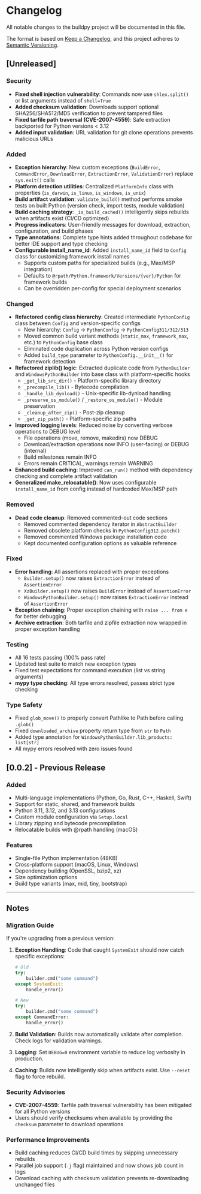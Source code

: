 # Changelog

All notable changes to the buildpy project will be documented in this file.

The format is based on [Keep a Changelog](https://keepachangelog.com/en/1.0.0/),
and this project adheres to [Semantic Versioning](https://semver.org/spec/v2.0.0.html).

## [Unreleased]

### Security

- **Fixed shell injection vulnerability**: Commands now use `shlex.split()` or list arguments instead of `shell=True`
- **Added checksum validation**: Downloads support optional SHA256/SHA512/MD5 verification to prevent tampered files
- **Fixed tarfile path traversal (CVE-2007-4559)**: Safe extraction backported for Python versions < 3.12
- **Added input validation**: URL validation for git clone operations prevents malicious URLs

### Added

- **Exception hierarchy**: New custom exceptions (`BuildError`, `CommandError`, `DownloadError`, `ExtractionError`, `ValidationError`) replace `sys.exit()` calls
- **Platform detection utilities**: Centralized `PlatformInfo` class with properties (`is_darwin`, `is_linux`, `is_windows`, `is_unix`)
- **Build artifact validation**: `validate_build()` method performs smoke tests on built Python (version check, import tests, module validation)
- **Build caching strategy**: `_is_build_cached()` intelligently skips rebuilds when artifacts exist (CI/CD optimized)
- **Progress indicators**: User-friendly messages for download, extraction, configuration, and build phases
- **Type annotations**: Complete type hints added throughout codebase for better IDE support and type checking
- **Configurable install_name_id**: Added `install_name_id` field to `Config` class for customizing framework install names
  - Supports custom paths for specialized builds (e.g., Max/MSP integration)
  - Defaults to `@rpath/Python.framework/Versions/{ver}/Python` for framework builds
  - Can be overridden per-config for special deployment scenarios

### Changed

- **Refactored config class hierarchy**: Created intermediate `PythonConfig` class between `Config` and version-specific configs
  - New hierarchy: `Config` → `PythonConfig` → `PythonConfig311/312/313`
  - Moved common build variant methods (`static_max`, `framework_max`, etc.) to `PythonConfig` base class
  - Eliminated code duplication across Python version configs
  - Added `build_type` parameter to `PythonConfig.__init__()` for framework detection
- **Refactored ziplib() logic**: Extracted duplicate code from `PythonBuilder` and `WindowsPythonBuilder` into base class with platform-specific hooks
  - `_get_lib_src_dir()` - Platform-specific library directory
  - `_precompile_lib()` - Bytecode compilation
  - `_handle_lib_dynload()` - Unix-specific lib-dynload handling
  - `_preserve_os_module()` / `_restore_os_module()` - Module preservation
  - `_cleanup_after_zip()` - Post-zip cleanup
  - `_get_zip_path()` - Platform-specific zip paths
- **Improved logging levels**: Reduced noise by converting verbose operations to DEBUG level
  - File operations (move, remove, makedirs) now DEBUG
  - Download/extraction operations now INFO (user-facing) or DEBUG (internal)
  - Build milestones remain INFO
  - Errors remain CRITICAL, warnings remain WARNING
- **Enhanced build caching**: Improved `can_run()` method with dependency checking and complete artifact validation
- **Generalized make_relocatable()**: Now uses configurable `install_name_id` from config instead of hardcoded Max/MSP path

### Removed

- **Dead code cleanup**: Removed commented-out code sections
  - Removed commented dependency iterator in `AbstractBuilder`
  - Removed obsolete platform checks in `PythonConfig312.patch()`
  - Removed commented Windows package installation code
  - Kept documented configuration options as valuable reference

### Fixed

- **Error handling**: All assertions replaced with proper exceptions
  - `Builder.setup()` now raises `ExtractionError` instead of `AssertionError`
  - `XzBuilder.setup()` now raises `BuildError` instead of `AssertionError`
  - `WindowsPythonBuilder.setup()` now raises `ExtractionError` instead of `AssertionError`
- **Exception chaining**: Proper exception chaining with `raise ... from e` for better debugging
- **Archive extraction**: Both tarfile and zipfile extraction now wrapped in proper exception handling

### Testing

- All 16 tests passing (100% pass rate)
- Updated test suite to match new exception types
- Fixed test expectations for command execution (list vs string arguments)
- **mypy type checking**: All type errors resolved, passes strict type checking

### Type Safety

- Fixed `glob_move()` to properly convert Pathlike to Path before calling `.glob()`
- Fixed `downloaded_archive` property return type from `str` to `Path`
- Added type annotation for `WindowsPythonBuilder.lib_products: list[str]`
- All mypy errors resolved with zero issues found

## [0.0.2] - Previous Release

### Added
- Multi-language implementations (Python, Go, Rust, C++, Haskell, Swift)
- Support for static, shared, and framework builds
- Python 3.11, 3.12, and 3.13 configurations
- Custom module configuration via `Setup.local`
- Library zipping and bytecode precompilation
- Relocatable builds with @rpath handling (macOS)

### Features
- Single-file Python implementation (48KB)
- Cross-platform support (macOS, Linux, Windows)
- Dependency building (OpenSSL, bzip2, xz)
- Size optimization options
- Build type variants (max, mid, tiny, bootstrap)

---

## Notes

### Migration Guide

If you're upgrading from a previous version:

1. **Exception Handling**: Code that caught `SystemExit` should now catch specific exceptions:
   ```python
   # Old
   try:
       builder.cmd("some command")
   except SystemExit:
       handle_error()

   # New
   try:
       builder.cmd("some command")
   except CommandError:
       handle_error()
   ```

2. **Build Validation**: Builds now automatically validate after completion. Check logs for validation warnings.

3. **Logging**: Set `DEBUG=0` environment variable to reduce log verbosity in production.

4. **Caching**: Builds now intelligently skip when artifacts exist. Use `--reset` flag to force rebuild.

### Security Advisories

- **CVE-2007-4559**: Tarfile path traversal vulnerability has been mitigated for all Python versions
- Users should verify checksums when available by providing the `checksum` parameter to download operations

### Performance Improvements

- Build caching reduces CI/CD build times by skipping unnecessary rebuilds
- Parallel job support (`-j` flag) maintained and now shows job count in logs
- Download caching with checksum validation prevents re-downloading unchanged files
